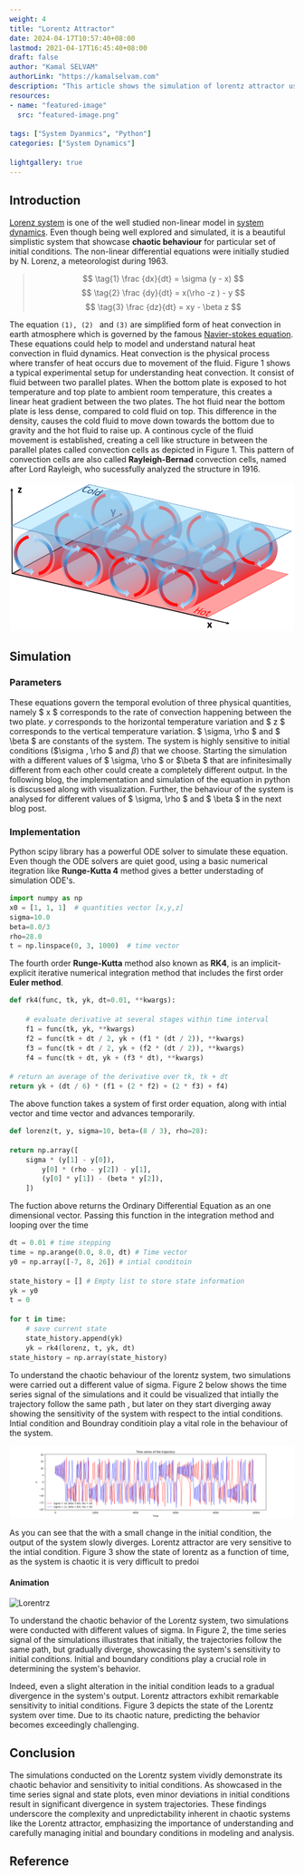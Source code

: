 ```yaml
---
weight: 4
title: "Lorentz Attractor"
date: 2024-04-17T10:57:40+08:00
lastmod: 2021-04-17T16:45:40+08:00
draft: false
author: "Kamal SELVAM"
authorLink: "https://kamalselvam.com"
description: "This article shows the simulation of lorentz attractor using python."
resources:
- name: "featured-image"
  src: "featured-image.png"

tags: ["System Dyanmics", "Python"]
categories: ["System Dynamics"]

lightgallery: true
---
```


## Introduction 

[Lorenz system](https://mathworld.wolfram.com/LorenzAttractor.html) is one of the well studied non-linear model in [system dynamics](https://en.wikipedia.org/wiki/System_dynamics). Even though being well explored and simulated, it is a beautiful simplistic system that showcase **chaotic behaviour** for particular set of initial conditions. The non-linear differential equations were initially studied by N. Lorenz, a meteorologist during 1963. 

>  $$ \tag{1} \frac {dx}{dt} = \sigma (y - x) $$
>  $$ \tag{2} \frac {dy}{dt} = x(\rho -z ) - y $$ 
>  $$ \tag{3} \frac {dz}{dt} = xy - \beta z $$ 

The equation ```(1), (2) ``` and ```(3)``` are simplified form of heat convection in earth atmosphere which is governed by the famous [Navier-stokes equation](https://en.wikipedia.org/wiki/Navier%E2%80%93Stokes_equations). These equations could help to model and understand natural heat convection in fluid dynamics. Heat convection is the physical process where transfer of heat occurs due to movement of the fluid. Figure 1 shows a typical experimental setup for understanding heat convection. It consist of fluid between two parallel plates. When the bottom plate is exposed to hot temperature and top plate to ambient room temperature, this creates a linear heat gradient between the two plates. The hot fluid near the bottom plate is less dense, compared to cold fluid on top. This difference in the density, causes the cold fluid to move down towards the bottom due to gravity and the hot fluid to raise up. A continous cycle of the fluid movement is established, creating a cell like structure in between the parallel plates called convection cells as depicted in Figure 1. This pattern of convection cells are also called **Rayleigh-Bernad** convection cells, named after Lord Rayleigh, who sucessfully analyzed the structure in 1916.    
&nbsp;
![Lorentrz](rayleigh.png " Figure 1: Rayleigh bernad convection cells between a hot and cold plate that contain fluid inbetween them")

## Simulation 

### Parameters 
These equations govern  the temporal evolution of three physical quantities, namely $ x $ corresponds to the rate of convection happening between the two plate. $y$ corresponds to the horizontal temperature variation and $ z $ corresponds to the vertical temperature variation. $ \sigma, \rho $ and $ \beta $ are constants of the system. The system is highly sensitive to initial conditions ($\sigma , \rho $ and $\beta$) that we choose. Starting the simulation with a different values of $ \sigma, \rho $ or $\beta $ that are infinitesimally different from each other could create a completely different output. In the following blog, the implementation and simulation of the equation in python is discussed along with visualization. Further, the behaviour of the system is analysed for different values of $ \sigma, \rho $ and $ \beta $ in the next blog post.  

### Implementation 


Python scipy library has a powerful ODE solver to simulate these equation. Even though the ODE solvers are quiet good, using a basic numerical itegration like **Runge-Kutta 4** method gives a better understading of simulation ODE's. 

```python 
import numpy as np
x0 = [1, 1, 1]  # quantities vector [x,y,z]
sigma=10.0 
beta=8.0/3 
rho=28.0
t = np.linspace(0, 3, 1000)  # time vector 
```

The fourth order **Runge-Kutta** method also known as **RK4**, is an implicit-explicit iterative numerical integration method that includes the first order **Euler method**.

```python 
def rk4(func, tk, yk, dt=0.01, **kwargs):
    
    # evaluate derivative at several stages within time interval
    f1 = func(tk, yk, **kwargs)
    f2 = func(tk + dt / 2, yk + (f1 * (dt / 2)), **kwargs)
    f3 = func(tk + dt / 2, yk + (f2 * (dt / 2)), **kwargs)
    f4 = func(tk + dt, yk + (f3 * dt), **kwargs)

# return an average of the derivative over tk, tk + dt
return yk + (dt / 6) * (f1 + (2 * f2) + (2 * f3) + f4)
```

The above function takes a system of first order equation, along with intial vector and time vector and advances temporarily. 

```python 
def lorenz(t, y, sigma=10, beta=(8 / 3), rho=28):

return np.array([
    sigma * (y[1] - y[0]),
        y[0] * (rho - y[2]) - y[1],
        (y[0] * y[1]) - (beta * y[2]),
    ])
```
The fuction above returns the Ordinary Differential Equation as an one dimensional vector. Passing this function in the integration method and looping over the time 


```python
dt = 0.01 # time stepping 
time = np.arange(0.0, 8.0, dt) # Time vector 
y0 = np.array([-7, 8, 26]) # intial conditoin 

state_history = [] # Empty list to store state information
yk = y0
t = 0

for t in time:
    # save current state
    state_history.append(yk)
    yk = rk4(lorenz, t, yk, dt)
state_history = np.array(state_history)
```

To understand the chaotic behaviour of the lorentz system, two simulations were carried out a different value of sigma. Figure 2 below shows the time series signal of the simulations and it could be visualized that intially the trajectory follow the same path , but later on they start diverging away showing the sensitivity of the system with respect to the intial conditions. Intial condition and Boundray conditioin play a vital role in the behaviour of the system. 

![Lorentrz](lorentz.png " Figure 2: Evolution of the state as a fuction of time for two different intial conditions")

As you can see that the with a small change in the initial condition, the output of the system slowly diverges. Lorentz attractor are very sensitive to the intial condition. Figure 3 show the state of lorentz as a function of time, as the system is chaotic it is very difficult to predoi

#### Animation
![Lorentrz](Lorenz_system.gif " Figure 3: Lorenz attractor")

To understand the chaotic behavior of the Lorentz system, two simulations were conducted with different values of sigma. In Figure 2, the time series signal of the simulations illustrates that initially, the trajectories follow the same path, but gradually diverge, showcasing the system's sensitivity to initial conditions. Initial and boundary conditions play a crucial role in determining the system's behavior.

Indeed, even a slight alteration in the initial condition leads to a gradual divergence in the system's output. Lorentz attractors exhibit remarkable sensitivity to initial conditions. Figure 3 depicts the state of the Lorentz system over time. Due to its chaotic nature, predicting the behavior becomes exceedingly challenging.

## Conclusion
The simulations conducted on the Lorentz system vividly demonstrate its chaotic behavior and sensitivity to initial conditions. As showcased in the time series signal and state plots, even minor deviations in initial conditions result in significant divergence in system trajectories. These findings underscore the complexity and unpredictability inherent in chaotic systems like the Lorentz attractor, emphasizing the importance of understanding and carefully managing initial and boundary conditions in modeling and analysis. 

## Reference

[^1]: Lorrentz attractor [supporting link](https://website.comhttps://en.wikipedia.org/wiki/Lorenz_system).
